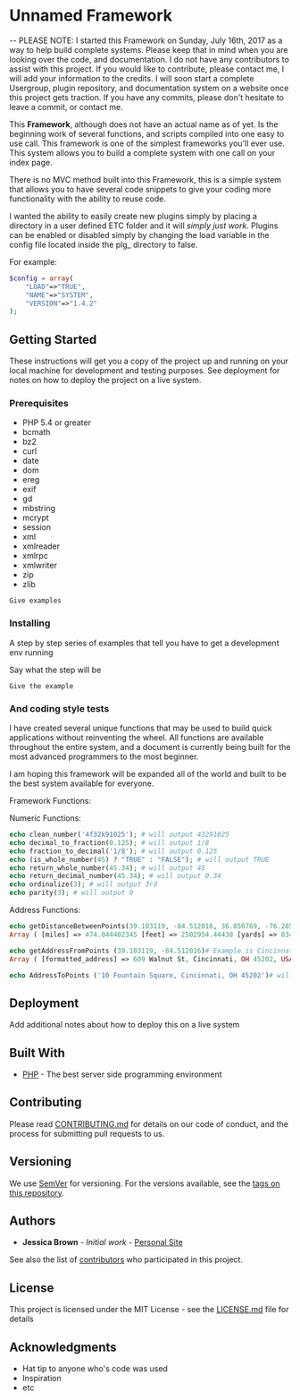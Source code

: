 # Unnamed Framework
-- PLEASE NOTE: I started this Framework on Sunday, July 16th, 2017 as a way to help build complete systems. Please keep
that in mind when you are looking over the code, and documentation. I do not have any contributors to assist with this
project. If you would like to contribute, please contact me, I will add your information to the credits. I will soon
start a complete Usergroup, plugin repository, and documentation system on a website once this project gets traction. If 
you have any commits, please don't hesitate to leave a commit, or contact me.

This **Framework**, although does not have an actual name as of yet. Is the beginning work of several functions, and 
scripts compiled into one easy to use call. This framework is one of the simplest frameworks you'll ever use. This 
system allows you to build a complete system with one call on your index page. 

There is no MVC method built into this Framework, this is a simple system that allows you to have several code snippets
to give your coding more functionality with the ability to reuse code.

I wanted the ability to easily create new plugins simply by placing a directory in a user defined ETC folder and it
will _simply just work_. Plugins can be enabled or disabled simply by changing the load variable in the config file 
located inside the plg_ directory to false.

For example:
```PHP
$config = array(
	"LOAD"=>"TRUE",
	"NAME"=>"SYSTEM",
	"VERSION"=>"1.4.2"
);
```

## Getting Started

These instructions will get you a copy of the project up and running on your local machine for development and testing purposes. See deployment for notes on how to deploy the project on a live system.

### Prerequisites

* PHP 5.4 or greater
* bcmath
* bz2
* curl
* date
* dom
* ereg
* exif
* gd
* mbstring
* mcrypt
* session
* xml
* xmlreader
* xmlrpc
* xmlwriter
* zip
* zlib

```
Give examples
```

### Installing

A step by step series of examples that tell you have to get a development env running

Say what the step will be

```
Give the example
```

### And coding style tests
I have created several unique functions that may be used to build quick applications without reinventing the wheel. All
functions are available throughout the entire system, and a document is currently being built for the most advanced
programmers to the most beginner.
  
I am hoping this framework will be expanded all of the world and built to be the best system available for everyone.

Framework Functions:

Numeric Functions:

```PHP
echo clean_number('4f32k91025'); # will output 43291025
echo decimal_to_fraction(0.125); # will output 1/8
echo fraction_to_decimal('1/8'); # will output 0.125
echo (is_whole_number(45) ? "TRUE" : "FALSE"); # will output TRUE
echo return_whole_number(45.34); # will output 45
echo return_decimal_number(45.34); # will output 0.34
echo ordinalize(3); # will output 3rd
echo parity(3); # will output 0
```
Address Functions:

```PHP
echo getDistanceBetweenPoints(39.103119, -84.512016, 36.850769, -76.285873); # Example is Cincinnati, OH to Norfolk, VA -- will output Array
Array ( [miles] => 474.044402345 [feet] => 2502954.44438 [yards] => 834318.148127 [kilometers] => 762.900514648 [meters] => 762900.514648 )

echo getAddressFromPoints (39.103119, -84.512016)# Example is Cincinnati, OH -- will output Array
Array ( [formatted_address] => 609 Walnut St, Cincinnati, OH 45202, USA [street_number_long] => 609 [street_number_short] => 609 [street_name_long] => Walnut Street [street_name_short] => Walnut St [street_type] => route [city_name_long] => Cincinnati [city_name_short] => Cincinnati [county_name_long] => Hamilton County [county_name_short] => Hamilton County [state_name_long] => Ohio [state_name_short] => OH [country_name_long] => United States [country_name_short] => US [zipcode_long] => 45202 [zipcode_short] => 45202 [zipcode_ext_long] => 1191 [zipcode_ext_short] => 1191 )

echo AddressToPoints ('10 Fountain Square, Cincinnati, OH 45202')# will output 39.1019474, -84.5123371
```

## Deployment

Add additional notes about how to deploy this on a live system

## Built With

* [PHP](http://www.php.net) - The best server side programming environment

## Contributing

Please read [CONTRIBUTING.md](https://gist.github.com/PurpleBooth/b24679402957c63ec426) for details on our code of conduct, and the process for submitting pull requests to us.

## Versioning

We use [SemVer](http://semver.org/) for versioning. For the versions available, see the [tags on this repository](https://github.com/your/project/tags). 

## Authors

* **Jessica Brown** - *Initial work* - [Personal Site](https://www.jbrowns.com)

See also the list of [contributors](https://github.com/your/project/contributors) who participated in this project.

## License

This project is licensed under the MIT License - see the [LICENSE.md](LICENSE.md) file for details

## Acknowledgments

* Hat tip to anyone who's code was used
* Inspiration
* etc
